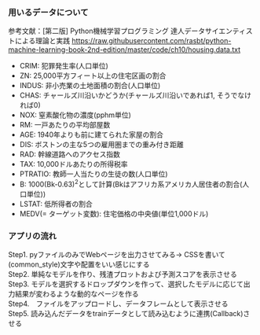 ### 用いるデータについて
参考文献：[第二版] Python機械学習プログラミング
達人データサイエンティストによる理論と実践
https://raw.githubusercontent.com/rasbt/python-machine-learning-book-2nd-edition/master/code/ch10/housing.data.txt

- CRIM: 犯罪発生率(人口単位)
- ZN: 25,000平方フィート以上の住宅区画の割合
- INDUS: 非小売業の土地面積の割合(人口単位)
- CHAS: チャールズ川沿いかどうか(チャールズ川沿いであれば1, そうでなければ0)
- NOX: 窒素酸化物の濃度(pphm単位)
- RM: 一戸あたりの平均部屋数
- AGE: 1940年よりも前に建てられた家屋の割合
- DIS: ボストンの主な5つの雇用圏までの重み付き距離
- RAD: 幹線道路へのアクセス指数
- TAX: 10,000ドルあたりの所得税率
- PTRATIO: 教師一人当たりの生徒の数(人口単位)
- B: 1000(Bk-0.63)<sup>2</sup>として計算(Bkはアフリカ系アメリカ人居住者の割合(人口単位))
- LSTAT: 低所得者の割合
- MEDV(= ターゲット変数): 住宅価格の中央値(単位1,000ドル)

### アプリの流れ
Step1. pyファイルのみでWebページを出力させてみる→ CSSを書いて(common_style)文字や配置をいい感じにする<br>
Step2. 単純なモデルを作り、残渣プロットおよび予測スコアを表示させる<br>
Step3. モデルを選択するドロップダウンを作って、選択したモデルに応じて出力結果が変わるような動的なページを作る<br>
Step4.　ファイルをアップロードし、データフレームとして表示させる<br>
Step5. 読み込んだデータをtrainデータとして読み込むように連携(Callback)させる
